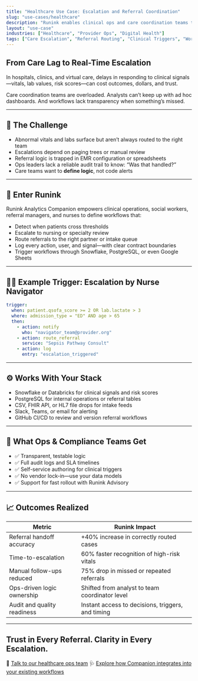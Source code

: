```yaml
---
title: "Healthcare Use Case: Escalation and Referral Coordination"
slug: "use-cases/healthcare"
description: "Runink enables clinical ops and care coordination teams to detect risk, escalate decisions, and route referrals—all with traceability and governance."
layout: "use-case"
industries: ["Healthcare", "Provider Ops", "Digital Health"]
tags: ["Care Escalation", "Referral Routing", "Clinical Triggers", "Workflow Governance"]
---
```


## From Care Lag to Real-Time Escalation

In hospitals, clinics, and virtual care, delays in responding to clinical signals—vitals, lab values, risk scores—can cost outcomes, dollars, and trust.

Care coordination teams are overloaded. Analysts can’t keep up with ad hoc dashboards. And workflows lack transparency when something’s missed.

---

## 🚨 The Challenge

- Abnormal vitals and labs surface but aren’t always routed to the right team  
- Escalations depend on paging trees or manual review  
- Referral logic is trapped in EMR configuration or spreadsheets  
- Ops leaders lack a reliable audit trail to know: “Was that handled?”  
- Care teams want to **define logic**, not code alerts  

---

## 🧠 Enter Runink

Runink Analytics Companion empowers clinical operations, social workers, referral managers, and nurses to define workflows that:

- Detect when patients cross thresholds  
- Escalate to nursing or specialty review  
- Route referrals to the right partner or intake queue  
- Log every action, user, and signal—with clear contract boundaries  
- Trigger workflows through Snowflake, PostgreSQL, or even Google Sheets

---

## 👩‍⚕️ Example Trigger: Escalation by Nurse Navigator

```yaml
trigger:
  when: patient.qsofa_score >= 2 OR lab.lactate > 3
  where: admission_type = "ED" AND age > 65
  then:
    - action: notify
      who: "navigator_team@provider.org"
    - action: route_referral
      service: "Sepsis Pathway Consult"
    - action: log
      entry: "escalation_triggered"
````

---

## ⚙️ Works With Your Stack

* Snowflake or Databricks for clinical signals and risk scores
* PostgreSQL for internal operations or referral tables
* CSV, FHIR API, or HL7 file drops for intake feeds
* Slack, Teams, or email for alerting
* GitHub CI/CD to review and version referral workflows

---

## 🧾 What Ops & Compliance Teams Get

* ✅ Transparent, testable logic
* ✅ Full audit logs and SLA timelines
* ✅ Self-service authoring for clinical triggers
* ✅ No vendor lock-in—use your data models
* ✅ Support for fast rollout with Runink Advisory

---

## 📈 Outcomes Realized

| Metric                      | Runink Impact                                     |
| --------------------------- | ------------------------------------------------- |
| Referral handoff accuracy   | +40% increase in correctly routed cases           |
| Time-to-escalation          | 60% faster recognition of high-risk vitals        |
| Manual follow-ups reduced   | 75% drop in missed or repeated referrals          |
| Ops-driven logic ownership  | Shifted from analyst to team coordinator level    |
| Audit and quality readiness | Instant access to decisions, triggers, and timing |

---

## Trust in Every Referral. Clarity in Every Escalation.

📍 [Talk to our healthcare ops team](/contact)
🩺 [Explore how Companion integrates into your existing workflows](/products/analytics_companion/)